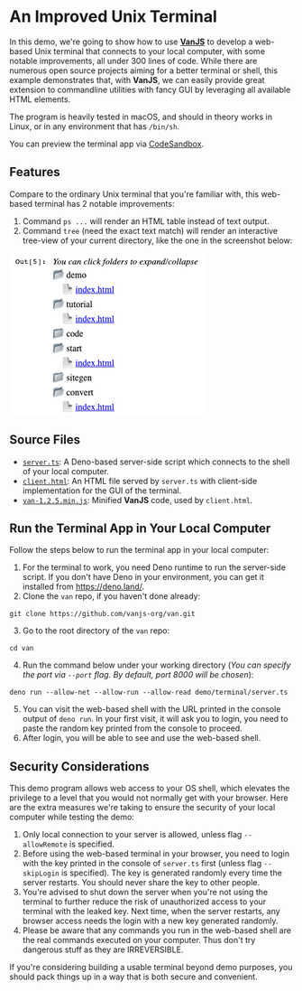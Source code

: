 # An Improved Unix Terminal

In this demo, we're going to show how to use [**VanJS**](https://vanjs.org/) to develop a web-based Unix terminal that connects to your local computer, with some notable improvements, all under 300 lines of code. While there are numerous open source projects aiming for a better terminal or shell, this example demonstrates that, with **VanJS**, we can easily provide great extension to commandline utilities with fancy GUI by leveraging all available HTML elements.

The program is heavily tested in macOS, and should in theory works in Linux, or in any environment that has `/bin/sh`.

You can preview the terminal app via [CodeSandbox](https://codesandbox.io/p/sandbox/github/vanjs-org/van/tree/main/demo/terminal).

## Features

Compare to the ordinary Unix terminal that you're familiar with, this web-based terminal has 2 notable improvements:

1. Command `ps ...` will render an HTML table instead of text output.
2. Command `tree` (need the exact text match) will render an interactive tree-view of your current directory, like the one in the screenshot below:

![Tree screenshot](tree_screenshot.png)

## Source Files

* [`server.ts`](https://github.com/vanjs-org/van/blob/main/demo/terminal/server.ts): A Deno-based server-side script which connects to the shell of your local computer.
* [`client.html`](https://github.com/vanjs-org/van/blob/main/demo/terminal/client.html): An HTML file served by `server.ts` with client-side implementation for the GUI of the terminal.
* [`van-1.2.5.min.js`](https://github.com/vanjs-org/van/blob/main/demo/terminal/van-1.2.5.min.js): Minified **VanJS** code, used by `client.html`.

## Run the Terminal App in Your Local Computer

Follow the steps below to run the terminal app in your local computer:

1. For the terminal to work, you need Deno runtime to run the server-side script. If you don't have Deno in your environment, you can get it installed from https://deno.land/.
2. Clone the `van` repo, if you haven't done already:
```shell
git clone https://github.com/vanjs-org/van.git
```
3. Go to the root directory of the `van` repo:
```shell
cd van
```
4. Run the command below under your working directory (_You can specify the port via `--port` flag. By default, port 8000 will be chosen_):
```shell
deno run --allow-net --allow-run --allow-read demo/terminal/server.ts
```

5. You can visit the web-based shell with the URL printed in the console output of `deno run`. In your first visit, it will ask you to login, you need to paste the random key printed from the console to proceed.
6. After login, you will be able to see and use the web-based shell.

## Security Considerations

This demo program allows web access to your OS shell, which elevates the privilege to a level that you would not normally get with your browser. Here are the extra measures we're taking to ensure the security of your local computer while testing the demo:

1. Only local connection to your server is allowed, unless flag `--allowRemote` is specified.
2. Before using the web-based terminal in your browser, you need to login with the key printed in the console of `server.ts` first (unless flag `--skipLogin` is specified). The key is generated randomly every time the server restarts. You should never share the key to other people.
3. You're advised to shut down the server when you're not using the terminal to further reduce the risk of unauthorized access to your terminal with the leaked key. Next time, when the server restarts, any browser access needs the login with a new key generated randomly.
4. Please be aware that any commands you run in the web-based shell are the real commands executed on your computer. Thus don't try dangerous stuff as they are IRREVERSIBLE.

If you're considering building a usable terminal beyond demo purposes, you should pack things up in a way that is both secure and convenient.
